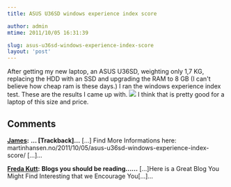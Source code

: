 ```yaml
---
title: ASUS U36SD windows experience index score

author: admin
mtime: 2011/10/05 16:31:39

slug: asus-u36sd-windows-experience-index-score
layout: 'post'
---
```


After getting my new laptop, an ASUS U36SD, weighting only 1,7 KG, replacing the HDD with an SSD and upgrading the RAM to 8 GB (I can't believe how cheap ram is these days.) I ran the windows experience index test. These are the results I came up with. ![](/images//experience.png) I think that is pretty good for a laptop of this size and price.

## Comments

**[James](#2831 "2012-02-17 07:55:59"):** **... [Trackback]...** [...] Find More Informations here: martinhansen.no/2011/10/05/asus-u36sd-windows-experience-index-score/ [...]...

**[Freda Kutt](#2862 "2012-03-08 02:52:59"):** **Blogs you should be reading......** [...]Here is a Great Blog You Might Find Interesting that we Encourage You[...]...

